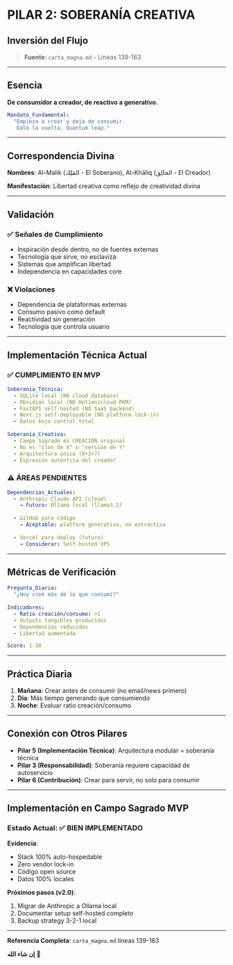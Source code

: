 # PILAR 2: SOBERANÍA CREATIVA
## Inversión del Flujo

> **Fuente**: `carta_magna.md` - Líneas 139-163

---

## Esencia

**De consumidor a creador, de reactivo a generativo.**

```yaml
Mandato_Fundamental:
  "Empieza a crear y deja de consumir.
   Dale la vuelta. Quantum leap."
```

---

## Correspondencia Divina

**Nombres**: Al-Malik (المَلِك - El Soberano), Al-Khāliq (الخالِق - El Creador)

**Manifestación**: Libertad creativa como reflejo de creatividad divina

---

## Validación

### ✅ Señales de Cumplimiento

- Inspiración desde dentro, no de fuentes externas
- Tecnología que sirve, no esclaviza
- Sistemas que amplifican libertad
- Independencia en capacidades core

### ❌ Violaciones

- Dependencia de plataformas externas
- Consumo pasivo como default
- Reactividad sin generación
- Tecnología que controla usuario

---

## Implementación Técnica Actual

### ✅ CUMPLIMIENTO EN MVP

```yaml
Soberanía_Técnica:
  - SQLite local (NO cloud database)
  - Obsidian local (NO Notion/cloud PKM)
  - FastAPI self-hosted (NO SaaS backend)
  - Next.js self-deployable (NO platform lock-in)
  - Datos bajo control total
  
Soberanía_Creativa:
  - Campo Sagrado es CREACIÓN original
  - No es "clon de X" o "versión de Y"
  - Arquitectura única (8+3+7)
  - Expresión auténtica del creador
```

### ⚠️ ÁREAS PENDIENTES

```yaml
Dependencias_Actuales:
  - Anthropic Claude API (cloud)
    → Futuro: Ollama local (llama3.2)
  
  - GitHub para código
    → Aceptable: platform generativa, no extractiva
  
  - Vercel para deploy (futuro)
    → Considerar: Self-hosted VPS
```

---

## Métricas de Verificación

```yaml
Pregunta_Diaria:
  "¿Hoy creé más de lo que consumí?"
  
Indicadores:
  - Ratio creación/consumo: >1
  - Outputs tangibles producidos
  - Dependencias reducidas
  - Libertad aumentada

Score: 1-10
```

---

## Práctica Diaria

1. **Mañana**: Crear antes de consumir (no email/news primero)
2. **Día**: Más tiempo generando que consumiendo
3. **Noche**: Evaluar ratio creación/consumo

---

## Conexión con Otros Pilares

- **Pilar 5 (Implementación Técnica)**: Arquitectura modular = soberanía técnica
- **Pilar 3 (Responsabilidad)**: Soberanía requiere capacidad de autoservicio
- **Pilar 6 (Contribución)**: Crear para servir, no solo para consumir

---

## Implementación en Campo Sagrado MVP

### Estado Actual: ✅ BIEN IMPLEMENTADO

**Evidencia**:
- Stack 100% auto-hospedable
- Zero vendor lock-in
- Código open source
- Datos 100% locales

**Próximos pasos (v2.0)**:
1. Migrar de Anthropic a Ollama local
2. Documentar setup self-hosted completo
3. Backup strategy 3-2-1 local

---

**Referencia Completa**: `carta_magna.md` líneas 139-163

**إن شاء الله** 🕌

